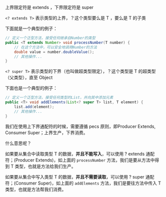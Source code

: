 上界限定符是 extends ，下界限定符是 super

`<? extends T>` 表示类型的上界，？这个类型要么是 T ，要么是 T 的子类

下面就是一个典型的例子：

```java
// 定义一个泛型方法，接受任何继承自Number的类型
public <T extends Number> void processNumber(T number) {
    // 在这个方法中，可以安全地调用Number的方法
    double value = number.doubleValue();
    // 其他操作...
}
```

`<? super T>` 表示类型的下界（也叫做超类型限定），？这个类型是 T 的超类型（父类型），直至 Object

下面也是一个典型的例子：

```java
// 定义一个泛型方法，接受任何类型的List，并向其中添加元素
public <T> void addElements(List<? super T> list, T element) {
    list.add(element);
    // 其他操作...
}
```

我们在使用上下界通配符的时候，需要遵循 pecs 原则，即Producer Extends, Consumer Super；上界生产，下界消费。

什么意思呢？

如果要从集合中读取类型 T 的数据，**并且不能写入**，可以使用 ? extends 通配符；(Producer Extends)，如上面的 `processNumber` 方法，我们是要从方法中得到 T 类型，也就是方法给我们生产。

如果要从集合中写入类型 T 的数据，**并且不需要读取**，可以使用 ? super 通配符；(Consumer Super)，如上面的  `addElements` 方法，我们是要往方法中传入 T 类型，也就是方法帮我们消费。